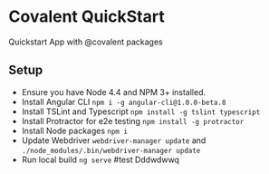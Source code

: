 # Covalent QuickStart

Quickstart App with @covalent packages

## Setup

* Ensure you have Node 4.4 and NPM 3+ installed.
* Install Angular CLI `npm i -g angular-cli@1.0.0-beta.8`
* Install TSLint and Typescript `npm install -g tslint typescript`
* Install Protractor for e2e testing `npm install -g protractor`
* Install Node packages `npm i`
* Update Webdriver `webdriver-manager update` and `./node_modules/.bin/webdriver-manager update`
* Run local build `ng serve`
#test
Dddwdwwq
